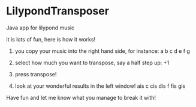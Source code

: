 LilypondTransposer
==================

Java app for lilypond music

it is lots of fun, here is how it works!

1) you copy your music into the right hand side, for instance:
    a b c d e f g
    
2) select how much you want to transpose, say a half step up:
    +1
    
3) press transpose!

4) look at your wonderful results in the left window!
    ais c cis dis f fis gis
    
Have fun and let me know what you manage to break it with!

